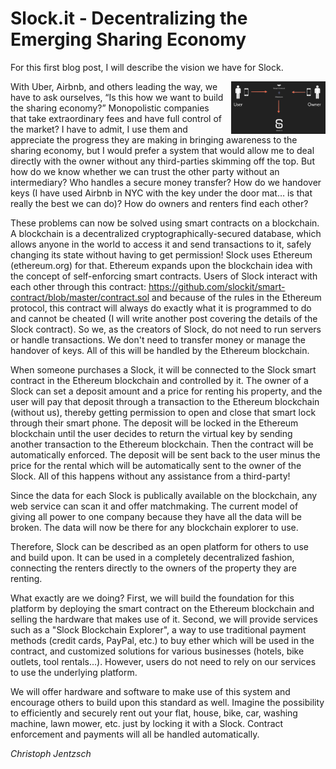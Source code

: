 # Slock.it - Decentralizing the Emerging Sharing Economy
For this first blog post, I will describe the vision we have for Slock.

<a href="images/slock_concept.png" class="swipebox"><img src="images/slock_concept.png" style="width:30%;padding-left:10px" align="right" alt="the slock.it concept"/></a> 

With Uber, Airbnb, and others leading the way, we have to ask ourselves, “Is this how we want to build the sharing economy?” 
Monopolistic companies that take extraordinary fees and have full control of the market? I have to admit, I use them and appreciate the progress they are making in bringing awareness to the sharing economy, but I would prefer a system that would allow me to deal directly with the owner without any third-parties skimming off the top. 
But how do we know whether we can trust the other party without an intermediary? Who handles a secure money transfer? How do we handover keys (I have used Airbnb in NYC with the key under the door mat… is that really the best we can do)?
How do owners and renters find each other?

These problems can now be solved using smart contracts on a blockchain. A blockchain is a decentralized cryptographically-secured database, which allows anyone in the world to access it 
and send transactions to it, safely changing its state without having to get permission! Slock uses Ethereum (ethereum.org) for that. 
Ethereum expands upon the blockchain idea with the concept of self-enforcing smart contracts. Users of Slock interact with each other through this contract: https://github.com/slockit/smart-contract/blob/master/contract.sol and because of the rules in the Ethereum protocol, this contract will always do exactly what it is programmed to do and cannot be cheated (I will write another post covering the details of the Slock contract). 
So we, as the creators of Slock, do not need to run servers or handle transactions. We don't need to transfer money or manage the handover of keys. All of this will be handled by the Ethereum blockchain.

When someone purchases a Slock, it will be connected to the Slock smart contract in the Ethereum blockchain and controlled by it. The owner of a Slock can set a deposit amount and a price for renting his property, and the user will pay that deposit through a transaction to the Ethereum blockchain (without us), thereby getting permission to open and close that smart lock through their smart phone. The deposit will be locked in the Ethereum blockchain until the user decides to return the virtual key by sending another transaction to the Ethereum blockchain. Then the contract will be automatically enforced. The deposit will be sent back to the user minus the price for the rental which will be automatically sent to the owner of the Slock. All of this happens without any assistance from a third-party! 

Since the data for each Slock is publically available on the blockchain, any web service can scan it and offer matchmaking. The current model of giving all power to one company because they have all the data will be broken. The data will now be there for any blockchain explorer to use.

Therefore, Slock can be described as an open platform for others to use and build upon. It can be used in a completely decentralized fashion, connecting the renters directly to the owners of the property they are renting. 

What exactly are we doing? First, we will build the foundation for this platform by deploying the smart contract on the Ethereum blockchain and selling the hardware that makes use of it. Second, we will provide services such as a "Slock Blockchain Explorer", a way to use traditional payment methods (credit cards, PayPal, etc.) to buy ether which will be used in the contract, and customized solutions for various businesses (hotels, bike outlets, tool rentals...). However, users do not need to rely on our services to use the underlying platform.

We will offer hardware and software to make use of this system and encourage others to build upon this standard as well. Imagine the possibility to efficiently and securely rent out your flat, house, bike, car, washing machine, lawn mower, etc. just by locking it with a Slock.  Contract enforcement and payments will all be handled automatically. 

*Christoph Jentzsch*

